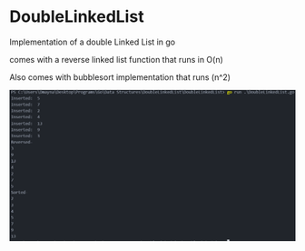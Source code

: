 # DoubleLinkedList

Implementation of a double Linked List in go

comes with a reverse linked list function that runs in O(n)

Also comes with bubblesort implementation  that runs (n^2)

![alt text](DoubleLinkedList.png)
